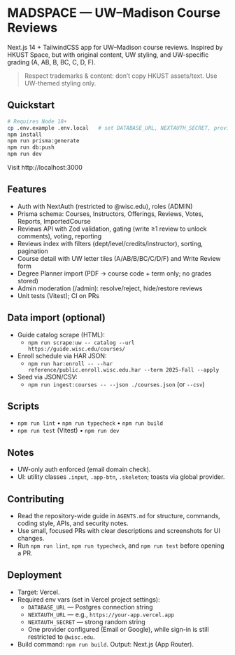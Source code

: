 
# MADSPACE — UW–Madison Course Reviews

Next.js 14 + TailwindCSS app for UW–Madison course reviews. Inspired by HKUST Space, but with original content, UW styling, and UW-specific grading (A, AB, B, BC, C, D, F).

> Respect trademarks & content: don’t copy HKUST assets/text. Use UW-themed styling only.

## Quickstart

```bash
# Requires Node 18+
cp .env.example .env.local   # set DATABASE_URL, NEXTAUTH_SECRET, providers
npm install
npm run prisma:generate
npm run db:push
npm run dev
```

Visit http://localhost:3000

## Features
- Auth with NextAuth (restricted to @wisc.edu), roles (ADMIN)
- Prisma schema: Courses, Instructors, Offerings, Reviews, Votes, Reports, ImportedCourse
- Reviews API with Zod validation, gating (write ≥1 review to unlock comments), voting, reporting
- Reviews index with filters (dept/level/credits/instructor), sorting, pagination
- Course detail with UW letter tiles (A/AB/B/BC/C/D/F) and Write Review form
- Degree Planner import (PDF → course code + term only; no grades stored)
- Admin moderation (/admin): resolve/reject, hide/restore reviews
- Unit tests (Vitest); CI on PRs

## Data import (optional)
- Guide catalog scrape (HTML):
  - `npm run scrape:uw -- catalog --url https://guide.wisc.edu/courses/`
- Enroll schedule via HAR JSON:
  - `npm run har:enroll -- --har reference/public.enroll.wisc.edu.har --term 2025-Fall --apply`
- Seed via JSON/CSV:
  - `npm run ingest:courses -- --json ./courses.json` (or `--csv`)

## Scripts
- `npm run lint` • `npm run typecheck` • `npm run build`
- `npm run test` (Vitest) • `npm run dev`

## Notes
- UW-only auth enforced (email domain check).
- UI: utility classes `.input`, `.app-btn`, `.skeleton`; toasts via global provider.

## Contributing
- Read the repository-wide guide in `AGENTS.md` for structure, commands, coding style, APIs, and security notes.
- Use small, focused PRs with clear descriptions and screenshots for UI changes.
- Run `npm run lint`, `npm run typecheck`, and `npm run test` before opening a PR.

## Deployment
- Target: Vercel.
- Required env vars (set in Vercel project settings):
  - `DATABASE_URL` — Postgres connection string
  - `NEXTAUTH_URL` — e.g., `https://your-app.vercel.app`
  - `NEXTAUTH_SECRET` — strong random string
  - One provider configured (Email or Google), while sign-in is still restricted to `@wisc.edu`.
- Build command: `npm run build`. Output: Next.js (App Router).
